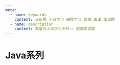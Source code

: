 ```yaml
---
meta:
  - name: keywords
    content: 马新想 小马学习 编程学习 前端 面试 面试题
  - name: description
    content: 本章为小马学习专栏—— 前端面试题
---
```



# Java系列


